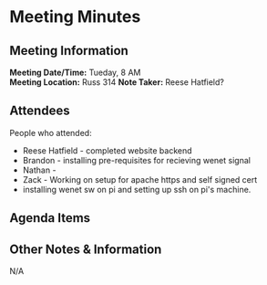 # Meeting Minutes
## Meeting Information
**Meeting Date/Time:** Tueday, 8 AM  
**Meeting Location:** Russ 314
**Note Taker:** Reese Hatfield?

## Attendees
People who attended:
- Reese Hatfield - completed website backend
- Brandon - installing pre-requisites for recieving wenet signal
- Nathan - 
- Zack - Working on setup for apache https and self signed cert
- installing wenet sw on pi and setting up ssh on pi's machine.
## Agenda Items


## Other Notes & Information
N/A
